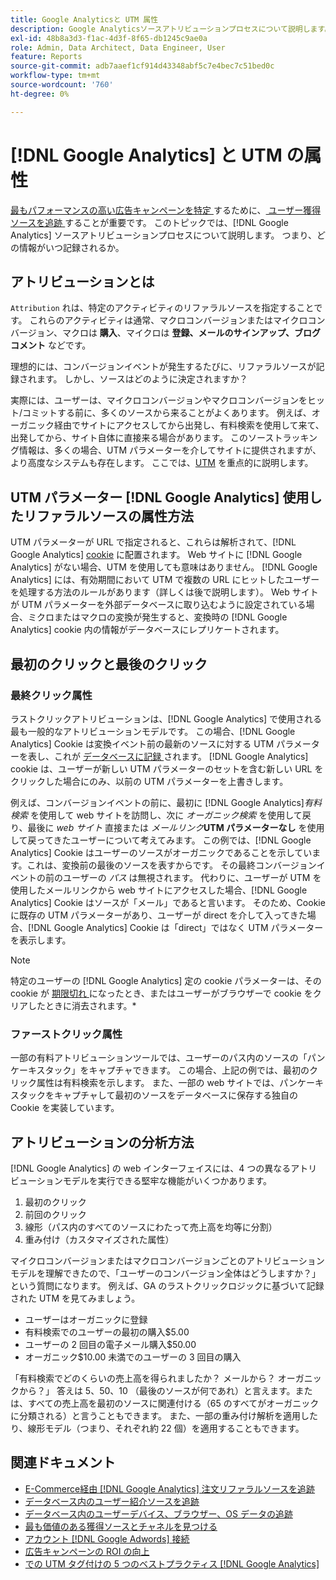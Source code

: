 ```yaml
---
title: Google Analyticsと UTM 属性
description: Google Analyticsソースアトリビューションプロセスについて説明します。
exl-id: 48b8a3d3-f1ac-4d3f-8f65-db1245c9ae0a
role: Admin, Data Architect, Data Engineer, User
feature: Reports
source-git-commit: adb7aaef1cf914d43348abf5c7e4bec7c51bed0c
workflow-type: tm+mt
source-wordcount: '760'
ht-degree: 0%

---
```


# [!DNL Google Analytics] と UTM の属性

[ 最もパフォーマンスの高い広告キャンペーンを特定 ](../../data-analyst/analysis/google-track-user-acq.md) するために、[ ユーザー獲得ソースを追跡 ](../../data-analyst/analysis/most-value-source-channel.md) することが重要です。 このトピックでは、[!DNL Google Analytics] ソースアトリビューションプロセスについて説明します。 つまり、どの情報がいつ記録されるか。

## アトリビューションとは

`Attribution` れは、特定のアクティビティのリファラルソースを指定することです。 これらのアクティビティは通常、マクロコンバージョンまたはマイクロコンバージョン、マクロは **購入**、マイクロは **登録、メールのサインアップ、ブログコメント** などです。

理想的には、コンバージョンイベントが発生するたびに、リファラルソースが記録されます。 しかし、ソースはどのように決定されますか？

実際には、ユーザーは、マイクロコンバージョンやマクロコンバージョンをヒット/コミットする前に、多くのソースから来ることがよくあります。 例えば、オーガニック経由でサイトにアクセスしてから出発し、有料検索を使用して来て、出発してから、サイト自体に直接来る場合があります。 このソーストラッキング情報は、多くの場合、UTM パラメーターを介してサイトに提供されますが、より高度なシステムも存在します。 ここでは、[UTM](https://support.google.com/analytics/answer/1033867?hl=en&amp;ref_topic=1032998) を重点的に説明します。

## UTM パラメーター [!DNL Google Analytics] 使用したリファラルソースの属性方法

UTM パラメーターが URL で指定されると、これらは解析されて、[!DNL Google Analytics] [cookie](https://en.wikipedia.org/wiki/HTTP_cookie) に配置されます。 Web サイトに [!DNL Google Analytics] がない場合、UTM を使用しても意味はありません。 [!DNL Google Analytics] には、有効期間において UTM で複数の URL にヒットしたユーザーを処理する方法のルールがあります（詳しくは後で説明します）。 Web サイトが UTM パラメーターを外部データベースに取り込むように設定されている場合、ミクロまたはマクロの変換が発生すると、変換時の [!DNL Google Analytics] cookie 内の情報がデータベースにレプリケートされます。

## 最初のクリックと最後のクリック

### 最終クリック属性

ラストクリックアトリビューションは、[!DNL Google Analytics] で使用される最も一般的なアトリビューションモデルです。 この場合、[!DNL Google Analytics] Cookie は変換イベント前の最新のソースに対する UTM パラメーターを表し、これが [ データベースに記録 ](../../data-analyst/analysis/google-track-user-acq.md) されます。 [!DNL Google Analytics] cookie は、ユーザーが新しい UTM パラメーターのセットを含む新しい URL をクリックした場合にのみ、以前の UTM パラメーターを上書きします。

例えば、コンバージョンイベントの前に、最初に [!DNL Google Analytics]*有料検索* を使用して web サイトを訪問し、次に *オーガニック検索* を使用して戻り、最後に *web サイト* 直接または *メールリンク***UTM パラメーターなし** を使用して戻ってきたユーザーについて考えてみます。 この例では、[!DNL Google Analytics] Cookie はユーザーのソースがオーガニックであることを示しています。これは、変換前の最後のソースを表すからです。 その最終コンバージョンイベントの前のユーザーの *パス* は無視されます。 代わりに、ユーザーが UTM を使用したメールリンクから web サイトにアクセスした場合、[!DNL Google Analytics] Cookie はソースが「メール」であると言います。 そのため、Cookie に既存の UTM パラメーターがあり、ユーザーが direct を介して入ってきた場合、[!DNL Google Analytics] Cookie は「direct」ではなく UTM パラメーターを表示します。

>[!NOTE]
>
>特定のユーザーの [!DNL Google Analytics] 定の cookie パラメーターは、その cookie が [ 期限切れ ](https://developers.google.com/analytics/devguides/collection/analyticsjs/cookie-usage) になったとき、またはユーザーがブラウザーで cookie をクリアしたときに消去されます。*

### ファーストクリック属性

一部の有料アトリビューションツールでは、ユーザーのパス内のソースの「パンケーキスタック」をキャプチャできます。 この場合、上記の例では、最初のクリック属性は有料検索を示します。 また、一部の web サイトでは、パンケーキスタックをキャプチャして最初のソースをデータベースに保存する独自の Cookie を実装しています。

## アトリビューションの分析方法

[!DNL Google Analytics] の web インターフェイスには、4 つの異なるアトリビューションモデルを実行できる堅牢な機能がいくつかあります。

1. 最初のクリック
1. 前回のクリック
1. 線形（パス内のすべてのソースにわたって売上高を均等に分割）
1. 重み付け（カスタマイズされた属性）

マイクロコンバージョンまたはマクロコンバージョンごとのアトリビューションモデルを理解できたので、「ユーザーのコンバージョン全体はどうしますか？」という質問になります。  例えば、GA のラストクリックロジックに基づいて記録された UTM を見てみましょう。

* ユーザーはオーガニックに登録
* 有料検索でのユーザーの最初の購入$5.00
* ユーザーの 2 回目の電子メール購入$50.00
* オーガニック$10.00 未満でのユーザーの 3 回目の購入

「有料検索でどのくらいの売上高を得られましたか？ メールから？  オーガニックから？」 答えは 5、50、10 （最後のソースが何であれ）と言えます。または、すべての売上高を最初のソースに関連付ける（65 のすべてがオーガニックに分類される）と言うこともできます。 また、一部の重み付け解析を適用したり、線形モデル（つまり、それぞれ約 22 個）を適用することもできます。

## 関連ドキュメント

* [E-Commerce経由  [!DNL Google Analytics]  注文リファラルソースを追跡](../importing-data/integrations/google-ecommerce.md)
* [データベース内のユーザー紹介ソースを追跡](../analysis/google-track-user-acq.md)
* [データベース内のユーザーデバイス、ブラウザー、OS データの追跡](../analysis/google-track-user-acq.md)
* [最も価値のある獲得ソースとチャネルを見つける](../analysis/most-value-source-channel.md)
* [アカウント  [!DNL Google Adwords]  接続](../importing-data/integrations/google-adwords.md)
* [広告キャンペーンの ROI の向上](../analysis/roi-ad-camp.md)
* [での UTM タグ付けの 5 つのベストプラクティス  [!DNL Google Analytics]](../../best-practices/utm-tagging-google.md)
